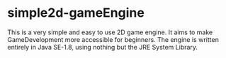# simple2d-gameEngine

This is a very simple and easy to use 2D game engine. It aims to make GameDevelopment more accessible for beginners.
The engine is written entirely in Java SE-1.8, using nothing but the JRE System Library.
